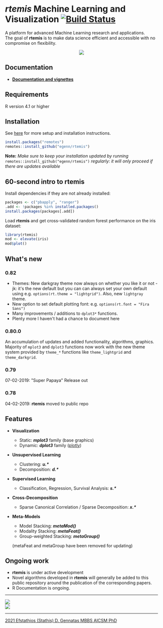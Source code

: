 # **_rtemis_** Machine Learning and Visualization [![Build Status](https://travis-ci.com/egenn/rtemis.svg?branch=master)](https://travis-ci.com/egenn/rtemis)

A platform for advanced Machine Learning research and applications.  
The goal of **rtemis** is to make data science efficient and accessible with no compromise on flexibility.

<div style="text-align:center">
<a href="https://rtemis.lambdamd.org">
<img align = "center" src="https://egenn.github.io/imgs/rtemis_logo.png"></a>
</div>

## Documentation

* [**Documentation and vignettes**](https://rtemis.lambdamd.org)  

## Requirements

R version 4.1 or higher

## Installation

See [here](https://rtemis.lambdamd.org/setup.html) for more setup and installation instructions.

```r
install.packages("remotes")
remotes::install_github("egenn/rtemis")
```

**Note:** *Make sure to keep your installation updated by running* `remotes::install_github("egenn/rtemis")` *regularly: it will only proceed if there are updates available*

## 60-second intro to **rtemis**

Install dependencies if they are not already installed:

```r
packages <- c("pbapply", "ranger")
.add <- !packages %in% installed.packages()
install.packages(packages[.add])
```

Load **rtemis** and get cross-validated random forest performance on the iris dataset:

```r
library(rtemis)
mod <- elevate(iris)
mod$plot()
```

## What's new

### **0.82**

* Themes: New darkgray theme now always on whether you like it or not - jk:
it's the new default but you can can always set your own default using
e.g. `options(rt.theme = "lightgrid")`. Also, new `lightgray` theme.
* New option to set default plotting font: e.g. `options(rt.font = "Fira Sans")`
* Many improvements / additions to `dplot3*` functions.
* Plenty more I haven't had a chance to document here

### **0.80.0**

An accumulation of updates and added functionality, algorithms, graphics.  
Majority of `mplot3` and `dplot3` functions now work with the new theme system provided by `theme_*` functions like `theme_lightgrid` and `theme_darkgrid`.

### **0.79**

07-02-2019: "Super Papaya" Release out

### **0.78**

04-02-2019: **rtemis** moved to public repo

## Features

* **Visualization**
  * Static: **_mplot3_** family (base graphics)
  * Dynamic: **_dplot3_** family ([plotly](https://plot.ly/r/))
* **Unsupervised Learning**
  * Clustering: **_u.\*_**
  * Decomposition: **_d.\*_**
* **Supervised Learning**
  * Classification, Regression, Survival Analysis: **_s.\*_**
* **Cross-Decomposition**
  * Sparse Canonical Correlation / Sparse Decomposition: **_x.\*_**
* **Meta-Models**  
  * Model Stacking: **_metaMod()_**
  * Modality Stacking: **_metaFeat()_**
  * Group-weighted Stacking: **_metaGroup()_**

  (metaFeat and metaGroup have been removed for updating)

## Ongoing work

* **rtemis** is under active development
* Novel algorithms developed in **rtemis** will generally be added to this public repository around the publication of the corresponding papers.
* R Documentation is ongoing.

---

<img align = "center" src="https://egenn.github.io/imgs/rtemis_vis_collage.png">
</br>
<img align = "center" src="https://egenn.github.io/imgs/rtemis_rstudio.png">
</br>  

---

[2021 Efstathios (Stathis) D. Gennatas MBBS AICSM PhD](https://egenn.lambdamd.org)
